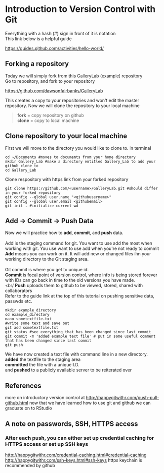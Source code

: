 # Introduction to Version Control with Git
Everything with a hash (#) sign in front of it is notation <br/>
This link below is a helpful guide <br/>

https://guides.github.com/activities/hello-world/

## Forking a repository
Today we will simply fork from this GalleryLab (example) repository <br/>
Go to repository, and fork to your repository <br/>

https://github.com/dawsonfairbanks/GalleryLab

This creates a copy to your repositories and won't edit the master repository.
Now we will clone the repository to your local machine

> **fork** = copy repository on github <br/>
> **clone** = copy to local machine

## Clone repository to your local machine 

First we will move to the directory you would like to clone to. In terminal
```
cd ~/Documents #moves to documents from your home directory
mkdir Gallery_Lab #make a directory entitled Gallery_Lab to add your github clone to
cd Gallery_Lab
```

Clone respository with https link from your forked repository

```
git clone https://github.com/<username>/GalleryLab.git #should differ in your forked repository
git config --global user.name "<githubusername>"
git config --global user.email <githubemail>
git init . #initialize current wd
```

## Add &#8594; Commit &#8594; Push Data
Now we will practice how to **add**, **commit**, and **push** data. <br/><br/>
Add is the staging command for git. You want to use add the most when working with git.
You use want to use add when you're not ready to commit <br/>
**Add** means you can work on it. It will add new or changed files ihn your working directory to the Git staging area. <br/><br/>
Git commit is where you get to unique id. <br/>
**Commit** is focal point of version control, where info is being stored forever
with IDs can go back in time to the old versions you have made. <br/><br/
**Push** uploads them to github to be viewed, stored, shared with collaborators <br/>
Refer to the guide link at the top of this tutorial on pushing sensitive data, passwds etc.

```
mkdir example_directory
cd example_directory
nano sometextfile.txt
#write some text and save out
git add sometextfile.txt
git status #see everything that has been changed since last commit
git commit -m 'added example text file' # put in some useful comment that has been changed since last commit
git push
```

We have now created a text file with command line in a new directory. <br/>
**added** the textfile to the staging area <br/>
**committed** the file with a unique I.D. <br/>
and **pushed** to a publicly available server to be reiterated over <br/>

## References
more on introductory version control at http://happygitwithr.com/push-pull-github.html
now that we have learned how to use git and github we can graduate on to RStudio


## A note on passwords, SSH, HTTPS access
### After each push, you can either set up credential caching for HTTPS access or set up SSH keys
http://happygitwithr.com/credential-caching.html#credential-caching
http://happygitwithr.com/ssh-keys.html#ssh-keys
https keychain is recommended by github 

